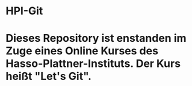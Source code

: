 # HPI-Git
#
# Dieses Repository ist enstanden im Zuge eines Online Kurses des Hasso-Plattner-Instituts. Der Kurs heißt "Let's Git".  
